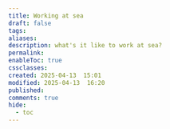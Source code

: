 ```yaml
---
title: Working at sea
draft: false
tags: 
aliases: 
description: what's it like to work at sea?
permalink: 
enableToc: true
cssclasses: 
created: 2025-04-13  15:01
modified: 2025-04-13  16:20
published: 
comments: true
hide:
  - toc
---
```

 
